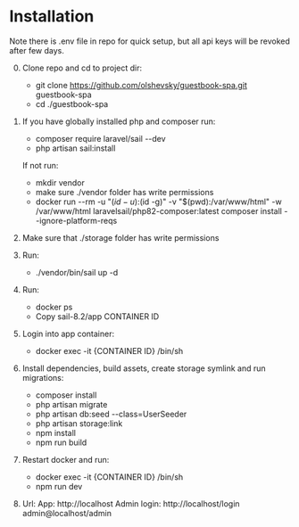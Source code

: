 # Installation

Note there is .env file in repo for quick setup, but all api keys will be revoked after few days.

0. Clone repo and cd to project dir:
    - git clone https://github.com/olshevsky/guestbook-spa.git guestbook-spa
    - cd ./guestbook-spa

1. If you have globally installed php and composer run:
    - composer require laravel/sail --dev
    - php artisan sail:install
    
   If not run:
   - mkdir vendor
   - make sure ./vendor folder has write permissions
   - docker run --rm -u "$(id -u):$(id -g)" -v "$(pwd):/var/www/html" -w /var/www/html laravelsail/php82-composer:latest composer install --ignore-platform-reqs
    
2. Make sure that ./storage folder has write permissions

3. Run:
    - ./vendor/bin/sail up -d
   
4. Run:
    - docker ps
    - Copy sail-8.2/app CONTAINER ID

5. Login into app container: 
    - docker exec -it {CONTAINER ID} /bin/sh

6. Install dependencies, build assets, create storage symlink and run migrations:
    - composer install
    - php artisan migrate
    - php artisan db:seed --class=UserSeeder
    - php artisan storage:link
    - npm install
    - npm run build
    
7. Restart docker and run:
    - docker exec -it {CONTAINER ID} /bin/sh
    - npm run dev 
    
8. Url:
   App: http://localhost
   Admin login: http://localhost/login admin@localhost/admin

